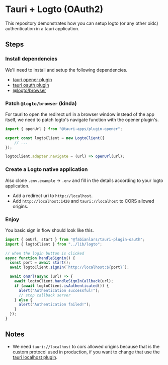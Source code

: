 # Tauri + Logto (OAuth2)

This repository demonstrates how you can setup logto (or any other oidc) authentication in a tauri application.

## Steps

### Install dependencies

We'll need to install and setup the following dependencies.

- [tauri opener plugin](https://v2.tauri.app/plugin/opener/)
- [tauri oauth plugin](https://github.com/FabianLars/tauri-plugin-oauth)
- [@logto/browser](https://www.npmjs.com/package/@logto/browser)

### Patch `@logto/browser` (kinda)

For tauri to open the redirect url in a browser window instead of the app itself, we need to patch logto's navigate function with the opener plugin's.

```ts
import { openUrl } from "@tauri-apps/plugin-opener";

export const logtoClient = new LogtoClient({
	// ...
});

logtoClient.adapter.navigate = (url) => openUrl(url);
```

### Create a Logto native application

Also clone `.env.example` -> `.env` and fill in the details according to your logto application.

- Add a redirect uri to `http://localhost`.
- Add `http://localhost:1420` and `tauri://localhost` to CORS allowed origins.

### Enjoy

You basic sign in flow should look like this.

```ts
import { onUrl, start } from "@fabianlars/tauri-plugin-oauth";
import { logtoClient } from "../lib/logto";

// when the login button is clicked
async function handleSignin() {
  const port = await start();
  await logtoClient.signIn(`http://localhost:${port}`);

  await onUrl(async (url) => {
    await logtoClient.handleSignInCallback(url);
    if (await logtoClient.isAuthenticated()) {
      alert("Authentication successful!");
      // stop callback server
    } else {
      alert("Authentication failed!");
    }
  });
}
```


## Notes

- We need `tauri://localhost` to cors allowed origins because that is the custom protocol used in production, if you want to change that use the [tauri localhost plugin](https://v2.tauri.app/plugin/localhost/).